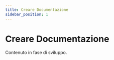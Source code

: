 ```yaml
---
title: Creare Documentazione
sidebar_position: 1
---
```


# Creare Documentazione

Contenuto in fase di sviluppo.
